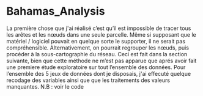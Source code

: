 # Bahamas_Analysis

La première chose que j'ai réalisé c’est qu’il est impossible de tracer tous les arêtes et les nœuds dans une seule parcelle.
Même si supposant que le matériel / logiciel pouvait en quelque sorte le supporter, il ne serait pas compréhensible.
Alternativement, on pourrait regrouper les nœuds, puis procéder à la sous-cartographie du réseau. Ceci est fait dans la section suivante, bien que cette méthode ne m’est pas apparue que aprés avoir fait une premiere étude exploratoire sur tout l’ensemble des données.
Pour l’ensemble des 5 jeux de données dont je disposais, j'ai effecuté quelque recodage des variables ainsi que que les traitements des valeurs manquantes.
N.B : voir le code 
